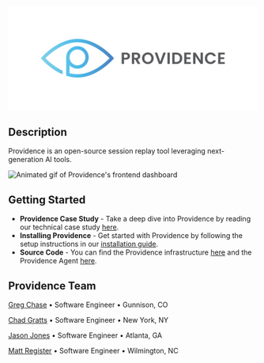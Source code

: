 ![Providence's Logo](https://github.com/providence-replay/.github/blob/main/assets/transparent-logo.png)
## Description
Providence is an open-source session replay tool leveraging next-generation AI tools.

![Animated gif of Providence's frontend dashboard](https://github.com/providence-replay/.github/blob/a0c309651274e56165b10b760265c44133a409ed/assets/providence-dashboard.gif)

## Getting Started
- **Providence Case Study** - Take a deep dive into Providence by reading our technical case study [here](https://example.com).
- **Installing Providence** - Get started with Providence by following the setup instructions in our [installation guide](https://github.com/providence-replay/providence/blob/main/README.md).
- **Source Code** - You can find the Providence infrastructure [here](https://github.com/providence-replay/providence) and the Providence Agent [here](https://github.com/providence-replay/agent).

## Providence Team
[Greg Chase](https://example.com/) • Software Engineer • Gunnison, CO

[Chad Gratts](https://example.com/) • Software Engineer • New York, NY

[Jason Jones](https://example.com/) • Software Engineer • Atlanta, GA

[Matt Register](https://example.com/) • Software Engineer • Wilmington, NC
